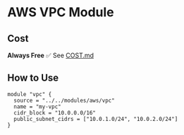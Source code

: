 # AWS VPC Module

## Cost
**Always Free** ✅ See [COST.md](./COST.md)

## How to Use
```hcl
module "vpc" {
  source = "../../modules/aws/vpc"
  name = "my-vpc"
  cidr_block = "10.0.0.0/16"
  public_subnet_cidrs = ["10.0.1.0/24", "10.0.2.0/24"]
}
```


